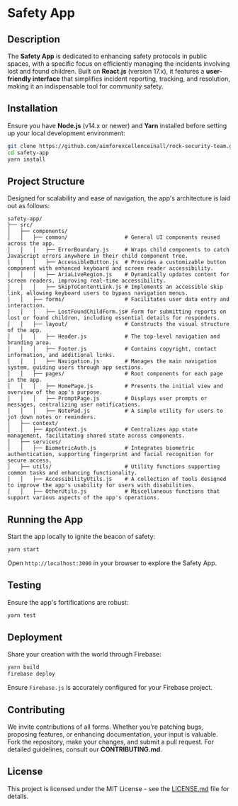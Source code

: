 # Safety App

## Description
The **Safety App** is dedicated to enhancing safety protocols in public spaces, with a specific focus on efficiently managing the incidents involving lost and found children. Built on **React.js** (version 17.x), it features a **user-friendly interface** that simplifies incident reporting, tracking, and resolution, making it an indispensable tool for community safety.

## Installation
Ensure you have **Node.js** (v14.x or newer) and **Yarn** installed before setting up your local development environment:

```bash
git clone https://github.com/aimforexcellenceinall/rock-security-team.git
cd safety-app
yarn install
```

## Project Structure
Designed for scalability and ease of navigation, the app's architecture is laid out as follows:

```plaintext
safety-app/
├── src/
│   ├── components/
│   │   ├── common/                  # General UI components reused across the app.
│   │   │   ├── ErrorBoundary.js     # Wraps child components to catch JavaScript errors anywhere in their child component tree.
│   │   │   ├── AccessibleButton.js  # Provides a customizable button component with enhanced keyboard and screen reader accessibility.
│   │   │   ├── AriaLiveRegion.js    # Dynamically updates content for screen readers, improving real-time accessibility.
│   │   │   ├── SkipToContentLink.js # Implements an accessible skip link, allowing keyboard users to bypass navigation menus.
│   │   ├── forms/                   # Facilitates user data entry and interaction.
│   │   │   ├── LostFoundChildForm.js# Form for submitting reports on lost or found children, including essential details for responders.
│   │   ├── layout/                  # Constructs the visual structure of the app.
│   │   │   ├── Header.js            # The top-level navigation and branding area.
│   │   │   ├── Footer.js            # Contains copyright, contact information, and additional links.
│   │   │   ├── Navigation.js        # Manages the main navigation system, guiding users through app sections.
│   │   ├── pages/                   # Root components for each page in the app.
│   │   │   ├── HomePage.js          # Presents the initial view and overview of the app's purpose.
│   │   │   ├── PromptPage.js        # Displays user prompts or messages, centralizing user notifications.
│   │   │   ├── NotePad.js           # A simple utility for users to jot down notes or reminders.
│   ├── context/
│   │   ├── AppContext.js            # Centralizes app state management, facilitating shared state across components.
│   ├── services/
│   │   ├── BiometricAuth.js         # Integrates biometric authentication, supporting fingerprint and facial recognition for secure access.
│   ├── utils/                       # Utility functions supporting common tasks and enhancing functionality.
│   │   ├── AccessibilityUtils.js    # A collection of tools designed to improve the app's usability for users with disabilities.
│   │   ├── OtherUtils.js            # Miscellaneous functions that support various aspects of the app's operations.
```

## Running the App
Start the app locally to ignite the beacon of safety:

```bash
yarn start
```

Open `http://localhost:3000` in your browser to explore the Safety App.

## Testing
Ensure the app's fortifications are robust:

```bash
yarn test
```

## Deployment
Share your creation with the world through Firebase:

```bash
yarn build
firebase deploy
```

Ensure `Firebase.js` is accurately configured for your Firebase project.

## Contributing
We invite contributions of all forms. Whether you're patching bugs, proposing features, or enhancing documentation, your input is valuable. Fork the repository, make your changes, and submit a pull request. For detailed guidelines, consult our **CONTRIBUTING.md**.

## License
This project is licensed under the MIT License - see the [LICENSE.md](LICENSE.md) file for details.
